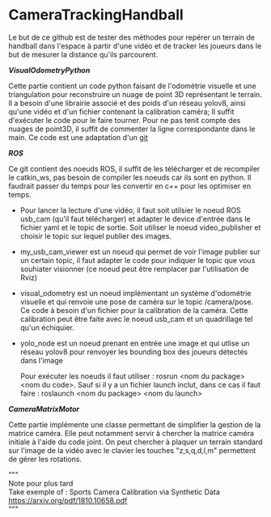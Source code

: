 # CameraTrackingHandball
Le but de ce github est de tester des méthodes pour repérer un terrain de handball dans l'espace à partir d'une vidéo et de tracker les joueurs dans le but de mesurer la distance qu'ils parcourent.


***VisualOdometryPython***

Cette partie contient un code python faisant de l'odométrie visuelle et une triangulation pour reconstruire un nuage de point 3D représentant le terrain. Il a besoin d'une librairie associé et des poids d'un réseau yolov8, ainsi qu'une vidéo et d'un fichier contenant la calibration caméra; Il suffit d'exécuter le code pour le faire tourner. Pour ne pas tenit compte des nuages de point3D, il suffit de commenter la ligne  correspondante dans le main. Ce code est une adaptation d'un [git](https://github.com/niconielsen32/ComputerVision/tree/master/VisualOdometry)

***ROS***

Ce git contient des noeuds ROS, il suffit de les télécharger et de recompiler le catkin_ws, pas besoin de compiler les noeuds car ils sont en python. Il faudrait passer du temps pour les convertir en c++ pour les optimiser en temps.

- Pour lancer la lecture d'une vidéo, il faut soit utilsier le noeud ROS usb_cam (qu'il faut télécharger) et adapter le device d'entrée dans le fichier yaml et le topic de sortie. Soit utiliser le noeud video_publisher et choisir le topic sur lequel publier des images. 

- my_usb_cam_viewer est un noeud qui permet de voir l'image publier sur un certain topic, il faut adapter le code pour indiquer le topic que vous souhiater visionner (ce noeud peut être remplacer par l'utilisation de Rviz)

- visual_odometry est un noeud implémentant un système d'odométrie visuelle et qui renvoie une pose de caméra sur le topic /camera/pose. Ce code à besoin d'un fichier pour la calibration de la caméra. Cette calibration peut être faite avec le noeud usb_cam et un quadrillage tel qu'un échiquier. 

- yolo_node est un noeud prenant en entrée une image et qui utlise un réseau yolov8 pour renvoyer les bounding box des joueurs détectés dans l'image




    Pour exécuter les noeuds il faut utiliser : rosrun \<nom du package> \<nom du code>. Sauf si il y a un fichier launch inclut, dans ce cas il faut faire : roslaunch \<nom du package> \<nom du launch>


***CameraMatrixMotor***

Cette partie implémente une classe permettant de simplifier la gestion de la matrice caméra. Elle peut notamment servir à chercher la matrice caméra initiale à l'aide du code joint. On peut chercher à plaquer un terrain standard sur l'image de la vidéo avec le clavier les touches "z,s,q,d,l,m" permettent de gérer les rotations. 






"""  
Note pour plus tard  
Take exemple of : Sports Camera Calibration via Synthetic Data
https://arxiv.org/pdf/1810.10658.pdf  
"""

